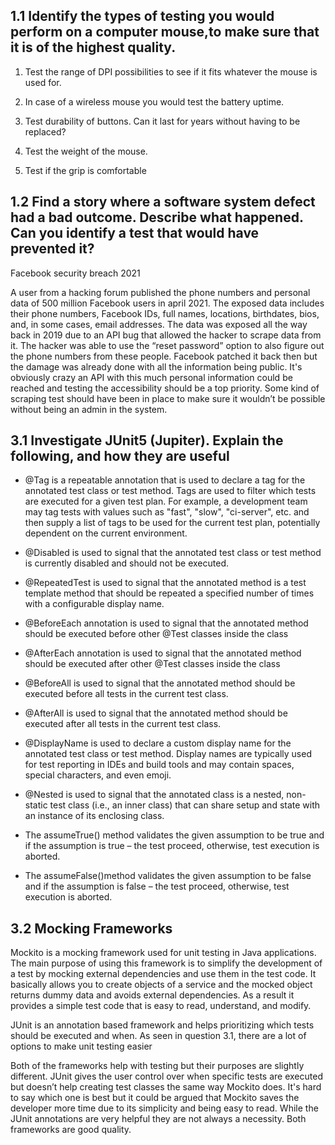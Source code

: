 ## 1.1 Identify the types of testing you would perform on a computer mouse,to make sure that it is of the highest quality.

1. Test the range of DPI possibilities to see if it fits whatever the mouse is used for.

2. In case of a wireless mouse you would test the battery uptime.

3. Test durability of buttons. Can it last for years without having to be replaced?

4. Test the weight of the mouse.

5. Test if the grip is comfortable

## 1.2 Find a story where a software system defect had a bad outcome. Describe what happened. Can you identify a test that would have prevented it?

Facebook security breach 2021

A user from a hacking forum published the phone numbers and personal data of 500 million Facebook users in april 2021. The exposed data includes their phone numbers, Facebook IDs, full names, locations, birthdates, bios, and, in some cases, email addresses. The data was exposed all the way back in 2019 due to an API bug that allowed the hacker to scrape data from it. The hacker was able to use the “reset password” option to also figure out the phone numbers from these people. Facebook patched it back then but the damage was already done with all the information being public. It's obviously crazy an API with this much personal information could be reached and testing the accessibility should be a top priority. Some kind of scraping test should have been in place to make sure it wouldn’t be possible without being an admin in the system.

## 3.1 Investigate JUnit5 (Jupiter). Explain the following, and how they are useful

- @Tag is a repeatable annotation that is used to declare a tag for the annotated test class or test method. Tags are used to filter which tests are executed for a given test plan. For example, a development team may tag tests with values such as "fast", "slow", "ci-server", etc. and then supply a list of tags to be used for the current test plan, potentially dependent on the current environment.

- @Disabled is used to signal that the annotated test class or test method is currently disabled and should not be executed.

- @RepeatedTest is used to signal that the annotated method is a test template method that should be repeated a specified number of times with a configurable display name.

- @BeforeEach annotation is used to signal that the annotated method should be executed before other @Test classes inside the class

- @AfterEach annotation is used to signal that the annotated method should be executed after other @Test classes inside the class

- @BeforeAll is used to signal that the annotated method should be executed before all tests in the current test class.

- @AfterAll is used to signal that the annotated method should be executed after all tests in the current test class.

- @DisplayName is used to declare a custom display name for the annotated test class or test method. Display names are typically used for test reporting in IDEs and build tools and may contain spaces, special characters, and even emoji.

- @Nested is used to signal that the annotated class is a nested, non-static test class (i.e., an inner class) that can share setup and state with an instance of its enclosing class.

- The assumeTrue() method validates the given assumption to be true and if the assumption is true – the test proceed, otherwise, test execution is aborted.

- The assumeFalse()method validates the given assumption to be false and if the assumption is false – the test proceed, otherwise, test execution is aborted.

## 3.2 Mocking Frameworks

Mockito is a mocking framework used for unit testing in Java applications. The main purpose of using this framework is to simplify the development of a test by mocking external dependencies and use them in the test code. It basically allows you to create objects of a service and the mocked object returns dummy data and avoids external dependencies.
As a result it provides a simple test code that is easy to read, understand, and modify.

JUnit is an annotation based framework and helps prioritizing which tests should be executed and when. As seen in question 3.1, there are a lot of options to make unit testing easier

Both of the frameworks help with testing but their purposes are slightly different. JUnit gives the user control over when specific tests are executed but doesn’t help creating test classes the same way Mockito does. It's hard to say which one is best but it could be argued that Mockito saves the developer more time due to its simplicity and being easy to read. While the JUnit annotations are very helpful they are not always a necessity. Both frameworks are good quality.
